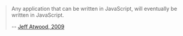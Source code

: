 
> Any application that can be written in JavaScript, will eventually be written in JavaScript.
> 
> -- [Jeff Atwood, 2009](https://blog.codinghorror.com/all-programming-is-web-programming/)

